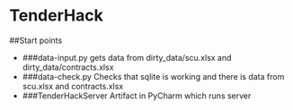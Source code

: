 # TenderHack

##Start points
 - ###data-input.py
   gets data from dirty_data/scu.xlsx and dirty_data/contracts.xlsx
 - ###data-check.py
   Checks that sqlite is working and there is data from scu.xlsx and contracts.xlsx
 - ###TenderHackServer
   Artifact in PyCharm which runs server
